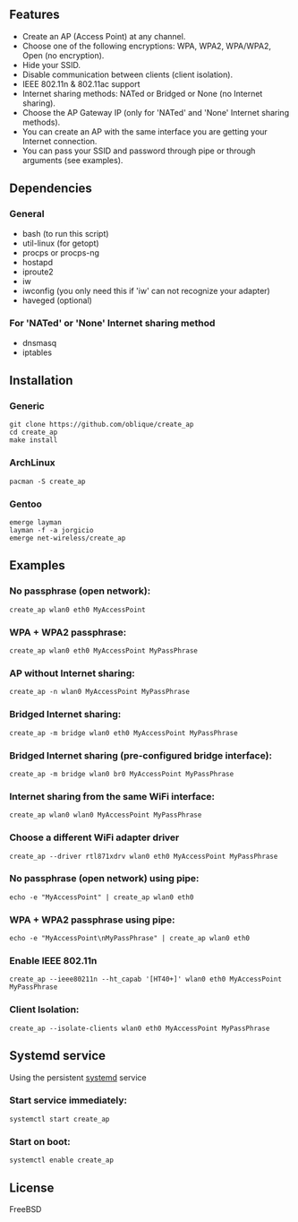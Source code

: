 ## Features

- Create an AP (Access Point) at any channel.
- Choose one of the following encryptions: WPA, WPA2, WPA/WPA2, Open (no encryption).
- Hide your SSID.
- Disable communication between clients (client isolation).
- IEEE 802.11n & 802.11ac support
- Internet sharing methods: NATed or Bridged or None (no Internet sharing).
- Choose the AP Gateway IP (only for 'NATed' and 'None' Internet sharing methods).
- You can create an AP with the same interface you are getting your Internet connection.
- You can pass your SSID and password through pipe or through arguments (see examples).

## Dependencies

### General

- bash (to run this script)
- util-linux (for getopt)
- procps or procps-ng
- hostapd
- iproute2
- iw
- iwconfig (you only need this if 'iw' can not recognize your adapter)
- haveged (optional)

### For 'NATed' or 'None' Internet sharing method

- dnsmasq
- iptables

## Installation

### Generic

    git clone https://github.com/oblique/create_ap
    cd create_ap
    make install

### ArchLinux

    pacman -S create_ap

### Gentoo

    emerge layman
    layman -f -a jorgicio
    emerge net-wireless/create_ap

## Examples

### No passphrase (open network):

    create_ap wlan0 eth0 MyAccessPoint

### WPA + WPA2 passphrase:

    create_ap wlan0 eth0 MyAccessPoint MyPassPhrase

### AP without Internet sharing:

    create_ap -n wlan0 MyAccessPoint MyPassPhrase

### Bridged Internet sharing:

    create_ap -m bridge wlan0 eth0 MyAccessPoint MyPassPhrase

### Bridged Internet sharing (pre-configured bridge interface):

    create_ap -m bridge wlan0 br0 MyAccessPoint MyPassPhrase

### Internet sharing from the same WiFi interface:

    create_ap wlan0 wlan0 MyAccessPoint MyPassPhrase

### Choose a different WiFi adapter driver

    create_ap --driver rtl871xdrv wlan0 eth0 MyAccessPoint MyPassPhrase

### No passphrase (open network) using pipe:

    echo -e "MyAccessPoint" | create_ap wlan0 eth0

### WPA + WPA2 passphrase using pipe:

    echo -e "MyAccessPoint\nMyPassPhrase" | create_ap wlan0 eth0

### Enable IEEE 802.11n

    create_ap --ieee80211n --ht_capab '[HT40+]' wlan0 eth0 MyAccessPoint MyPassPhrase

### Client Isolation:

    create_ap --isolate-clients wlan0 eth0 MyAccessPoint MyPassPhrase

## Systemd service

Using the persistent [systemd](https://wiki.archlinux.org/index.php/systemd#Basic_systemctl_usage) service

### Start service immediately:

    systemctl start create_ap

### Start on boot:

    systemctl enable create_ap

## License

FreeBSD
